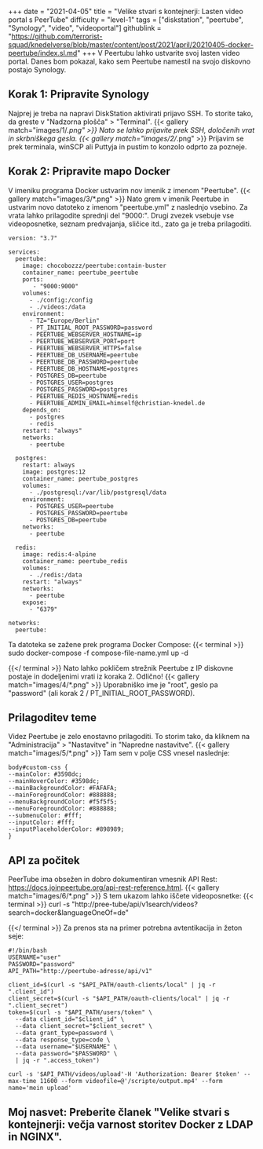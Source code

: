+++
date = "2021-04-05"
title = "Velike stvari s kontejnerji: Lasten video portal s PeerTube"
difficulty = "level-1"
tags = ["diskstation", "peertube", "Synology", "video", "videoportal"]
githublink = "https://github.com/terrorist-squad/knedelverse/blob/master/content/post/2021/april/20210405-docker-peertube/index.sl.md"
+++
V Peertubu lahko ustvarite svoj lasten video portal. Danes bom pokazal, kako sem Peertube namestil na svojo diskovno postajo Synology.
## Korak 1: Pripravite Synology
Najprej je treba na napravi DiskStation aktivirati prijavo SSH. To storite tako, da greste v "Nadzorna plošča" > "Terminal".
{{< gallery match="images/1/*.png" >}}
Nato se lahko prijavite prek SSH, določenih vrat in skrbniškega gesla.
{{< gallery match="images/2/*.png" >}}
Prijavim se prek terminala, winSCP ali Puttyja in pustim to konzolo odprto za pozneje.
## Korak 2: Pripravite mapo Docker
V imeniku programa Docker ustvarim nov imenik z imenom "Peertube".
{{< gallery match="images/3/*.png" >}}
Nato grem v imenik Peertube in ustvarim novo datoteko z imenom "peertube.yml" z naslednjo vsebino. Za vrata lahko prilagodite sprednji del "9000:". Drugi zvezek vsebuje vse videoposnetke, seznam predvajanja, sličice itd., zato ga je treba prilagoditi.
```
version: "3.7"

services:
  peertube:
    image: chocobozzz/peertube:contain-buster
    container_name: peertube_peertube
    ports:
       - "9000:9000"
    volumes:
      - ./config:/config
      - ./videos:/data
    environment:
      - TZ="Europe/Berlin"
      - PT_INITIAL_ROOT_PASSWORD=password
      - PEERTUBE_WEBSERVER_HOSTNAME=ip
      - PEERTUBE_WEBSERVER_PORT=port
      - PEERTUBE_WEBSERVER_HTTPS=false
      - PEERTUBE_DB_USERNAME=peertube
      - PEERTUBE_DB_PASSWORD=peertube
      - PEERTUBE_DB_HOSTNAME=postgres
      - POSTGRES_DB=peertube
      - POSTGRES_USER=postgres
      - POSTGRES_PASSWORD=postgres
      - PEERTUBE_REDIS_HOSTNAME=redis
      - PEERTUBE_ADMIN_EMAIL=himself@christian-knedel.de
    depends_on:
      - postgres
      - redis
    restart: "always"
    networks:
      - peertube

  postgres:
    restart: always
    image: postgres:12
    container_name: peertube_postgres
    volumes:
      - ./postgresql:/var/lib/postgresql/data
    environment:
      - POSTGRES_USER=peertube
      - POSTGRES_PASSWORD=peertube
      - POSTGRES_DB=peertube
    networks:
      - peertube

  redis:
    image: redis:4-alpine
    container_name: peertube_redis
    volumes:
      - ./redis:/data
    restart: "always"
    networks:
      - peertube
    expose:
      - "6379"

networks:
  peertube:

```
Ta datoteka se zažene prek programa Docker Compose:
{{< terminal >}}
sudo docker-compose -f compose-file-name.yml up -d

{{</ terminal >}}
Nato lahko pokličem strežnik Peertube z IP diskovne postaje in dodeljenimi vrati iz koraka 2. Odlično!
{{< gallery match="images/4/*.png" >}}
Uporabniško ime je "root", geslo pa "password" (ali korak 2 / PT_INITIAL_ROOT_PASSWORD).
## Prilagoditev teme
Videz Peertube je zelo enostavno prilagoditi. To storim tako, da kliknem na "Administracija" > "Nastavitve" in "Napredne nastavitve".
{{< gallery match="images/5/*.png" >}}
Tam sem v polje CSS vnesel naslednje:
```
body#custom-css {
--mainColor: #3598dc;
--mainHoverColor: #3598dc;
--mainBackgroundColor: #FAFAFA;
--mainForegroundColor: #888888;
--menuBackgroundColor: #f5f5f5;
--menuForegroundColor: #888888;
--submenuColor: #fff;
--inputColor: #fff;
--inputPlaceholderColor: #898989;
}

```

## API za počitek
PeerTube ima obsežen in dobro dokumentiran vmesnik API Rest: https://docs.joinpeertube.org/api-rest-reference.html.
{{< gallery match="images/6/*.png" >}}
S tem ukazom lahko iščete videoposnetke:
{{< terminal >}}
curl -s "http://pree-tube/api/v1search/videos?search=docker&languageOneOf=de"

{{</ terminal >}}
Za prenos sta na primer potrebna avtentikacija in žeton seje:
```
#!/bin/bash
USERNAME="user"
PASSWORD="password"
API_PATH="http://peertube-adresse/api/v1"

client_id=$(curl -s "$API_PATH/oauth-clients/local" | jq -r ".client_id")
client_secret=$(curl -s "$API_PATH/oauth-clients/local" | jq -r ".client_secret")
token=$(curl -s "$API_PATH/users/token" \
  --data client_id="$client_id" \
  --data client_secret="$client_secret" \
  --data grant_type=password \
  --data response_type=code \
  --data username="$USERNAME" \
  --data password="$PASSWORD" \
  | jq -r ".access_token")

curl -s '$API_PATH/videos/upload'-H 'Authorization: Bearer $token' --max-time 11600 --form videofile=@'/scripte/output.mp4' --form name='mein upload' 

```

## Moj nasvet: Preberite članek "Velike stvari s kontejnerji: večja varnost storitev Docker z LDAP in NGINX".
